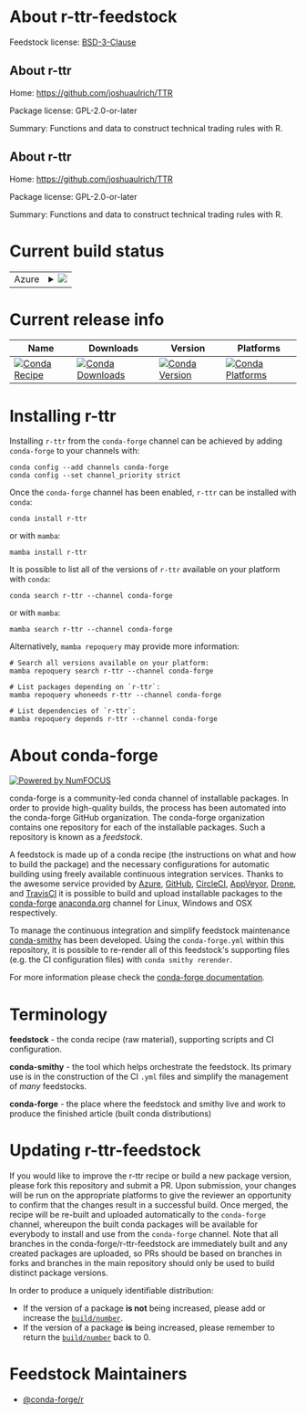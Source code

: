 About r-ttr-feedstock
=====================

Feedstock license: [BSD-3-Clause](https://github.com/conda-forge/r-ttr-feedstock/blob/main/LICENSE.txt)


About r-ttr
-----------

Home: https://github.com/joshuaulrich/TTR

Package license: GPL-2.0-or-later

Summary: Functions and data to construct technical trading rules with R.

About r-ttr
-----------

Home: https://github.com/joshuaulrich/TTR

Package license: GPL-2.0-or-later

Summary: Functions and data to construct technical trading rules with R.

Current build status
====================


<table>
    
  <tr>
    <td>Azure</td>
    <td>
      <details>
        <summary>
          <a href="https://dev.azure.com/conda-forge/feedstock-builds/_build/latest?definitionId=1756&branchName=main">
            <img src="https://dev.azure.com/conda-forge/feedstock-builds/_apis/build/status/r-ttr-feedstock?branchName=main">
          </a>
        </summary>
        <table>
          <thead><tr><th>Variant</th><th>Status</th></tr></thead>
          <tbody><tr>
              <td>linux_64_r_base4.4</td>
              <td>
                <a href="https://dev.azure.com/conda-forge/feedstock-builds/_build/latest?definitionId=1756&branchName=main">
                  <img src="https://dev.azure.com/conda-forge/feedstock-builds/_apis/build/status/r-ttr-feedstock?branchName=main&jobName=linux&configuration=linux%20linux_64_r_base4.4" alt="variant">
                </a>
              </td>
            </tr><tr>
              <td>linux_64_r_base4.5</td>
              <td>
                <a href="https://dev.azure.com/conda-forge/feedstock-builds/_build/latest?definitionId=1756&branchName=main">
                  <img src="https://dev.azure.com/conda-forge/feedstock-builds/_apis/build/status/r-ttr-feedstock?branchName=main&jobName=linux&configuration=linux%20linux_64_r_base4.5" alt="variant">
                </a>
              </td>
            </tr><tr>
              <td>linux_aarch64_r_base4.4</td>
              <td>
                <a href="https://dev.azure.com/conda-forge/feedstock-builds/_build/latest?definitionId=1756&branchName=main">
                  <img src="https://dev.azure.com/conda-forge/feedstock-builds/_apis/build/status/r-ttr-feedstock?branchName=main&jobName=linux&configuration=linux%20linux_aarch64_r_base4.4" alt="variant">
                </a>
              </td>
            </tr><tr>
              <td>linux_aarch64_r_base4.5</td>
              <td>
                <a href="https://dev.azure.com/conda-forge/feedstock-builds/_build/latest?definitionId=1756&branchName=main">
                  <img src="https://dev.azure.com/conda-forge/feedstock-builds/_apis/build/status/r-ttr-feedstock?branchName=main&jobName=linux&configuration=linux%20linux_aarch64_r_base4.5" alt="variant">
                </a>
              </td>
            </tr><tr>
              <td>linux_ppc64le_r_base4.4</td>
              <td>
                <a href="https://dev.azure.com/conda-forge/feedstock-builds/_build/latest?definitionId=1756&branchName=main">
                  <img src="https://dev.azure.com/conda-forge/feedstock-builds/_apis/build/status/r-ttr-feedstock?branchName=main&jobName=linux&configuration=linux%20linux_ppc64le_r_base4.4" alt="variant">
                </a>
              </td>
            </tr><tr>
              <td>linux_ppc64le_r_base4.5</td>
              <td>
                <a href="https://dev.azure.com/conda-forge/feedstock-builds/_build/latest?definitionId=1756&branchName=main">
                  <img src="https://dev.azure.com/conda-forge/feedstock-builds/_apis/build/status/r-ttr-feedstock?branchName=main&jobName=linux&configuration=linux%20linux_ppc64le_r_base4.5" alt="variant">
                </a>
              </td>
            </tr><tr>
              <td>osx_64_r_base4.4</td>
              <td>
                <a href="https://dev.azure.com/conda-forge/feedstock-builds/_build/latest?definitionId=1756&branchName=main">
                  <img src="https://dev.azure.com/conda-forge/feedstock-builds/_apis/build/status/r-ttr-feedstock?branchName=main&jobName=osx&configuration=osx%20osx_64_r_base4.4" alt="variant">
                </a>
              </td>
            </tr><tr>
              <td>osx_64_r_base4.5</td>
              <td>
                <a href="https://dev.azure.com/conda-forge/feedstock-builds/_build/latest?definitionId=1756&branchName=main">
                  <img src="https://dev.azure.com/conda-forge/feedstock-builds/_apis/build/status/r-ttr-feedstock?branchName=main&jobName=osx&configuration=osx%20osx_64_r_base4.5" alt="variant">
                </a>
              </td>
            </tr><tr>
              <td>osx_arm64_r_base4.4</td>
              <td>
                <a href="https://dev.azure.com/conda-forge/feedstock-builds/_build/latest?definitionId=1756&branchName=main">
                  <img src="https://dev.azure.com/conda-forge/feedstock-builds/_apis/build/status/r-ttr-feedstock?branchName=main&jobName=osx&configuration=osx%20osx_arm64_r_base4.4" alt="variant">
                </a>
              </td>
            </tr><tr>
              <td>osx_arm64_r_base4.5</td>
              <td>
                <a href="https://dev.azure.com/conda-forge/feedstock-builds/_build/latest?definitionId=1756&branchName=main">
                  <img src="https://dev.azure.com/conda-forge/feedstock-builds/_apis/build/status/r-ttr-feedstock?branchName=main&jobName=osx&configuration=osx%20osx_arm64_r_base4.5" alt="variant">
                </a>
              </td>
            </tr><tr>
              <td>win_64_r_base4.4</td>
              <td>
                <a href="https://dev.azure.com/conda-forge/feedstock-builds/_build/latest?definitionId=1756&branchName=main">
                  <img src="https://dev.azure.com/conda-forge/feedstock-builds/_apis/build/status/r-ttr-feedstock?branchName=main&jobName=win&configuration=win%20win_64_r_base4.4" alt="variant">
                </a>
              </td>
            </tr><tr>
              <td>win_64_r_base4.5</td>
              <td>
                <a href="https://dev.azure.com/conda-forge/feedstock-builds/_build/latest?definitionId=1756&branchName=main">
                  <img src="https://dev.azure.com/conda-forge/feedstock-builds/_apis/build/status/r-ttr-feedstock?branchName=main&jobName=win&configuration=win%20win_64_r_base4.5" alt="variant">
                </a>
              </td>
            </tr>
          </tbody>
        </table>
      </details>
    </td>
  </tr>
</table>

Current release info
====================

| Name | Downloads | Version | Platforms |
| --- | --- | --- | --- |
| [![Conda Recipe](https://img.shields.io/badge/recipe-r--ttr-green.svg)](https://anaconda.org/conda-forge/r-ttr) | [![Conda Downloads](https://img.shields.io/conda/dn/conda-forge/r-ttr.svg)](https://anaconda.org/conda-forge/r-ttr) | [![Conda Version](https://img.shields.io/conda/vn/conda-forge/r-ttr.svg)](https://anaconda.org/conda-forge/r-ttr) | [![Conda Platforms](https://img.shields.io/conda/pn/conda-forge/r-ttr.svg)](https://anaconda.org/conda-forge/r-ttr) |

Installing r-ttr
================

Installing `r-ttr` from the `conda-forge` channel can be achieved by adding `conda-forge` to your channels with:

```
conda config --add channels conda-forge
conda config --set channel_priority strict
```

Once the `conda-forge` channel has been enabled, `r-ttr` can be installed with `conda`:

```
conda install r-ttr
```

or with `mamba`:

```
mamba install r-ttr
```

It is possible to list all of the versions of `r-ttr` available on your platform with `conda`:

```
conda search r-ttr --channel conda-forge
```

or with `mamba`:

```
mamba search r-ttr --channel conda-forge
```

Alternatively, `mamba repoquery` may provide more information:

```
# Search all versions available on your platform:
mamba repoquery search r-ttr --channel conda-forge

# List packages depending on `r-ttr`:
mamba repoquery whoneeds r-ttr --channel conda-forge

# List dependencies of `r-ttr`:
mamba repoquery depends r-ttr --channel conda-forge
```


About conda-forge
=================

[![Powered by
NumFOCUS](https://img.shields.io/badge/powered%20by-NumFOCUS-orange.svg?style=flat&colorA=E1523D&colorB=007D8A)](https://numfocus.org)

conda-forge is a community-led conda channel of installable packages.
In order to provide high-quality builds, the process has been automated into the
conda-forge GitHub organization. The conda-forge organization contains one repository
for each of the installable packages. Such a repository is known as a *feedstock*.

A feedstock is made up of a conda recipe (the instructions on what and how to build
the package) and the necessary configurations for automatic building using freely
available continuous integration services. Thanks to the awesome service provided by
[Azure](https://azure.microsoft.com/en-us/services/devops/), [GitHub](https://github.com/),
[CircleCI](https://circleci.com/), [AppVeyor](https://www.appveyor.com/),
[Drone](https://cloud.drone.io/welcome), and [TravisCI](https://travis-ci.com/)
it is possible to build and upload installable packages to the
[conda-forge](https://anaconda.org/conda-forge) [anaconda.org](https://anaconda.org/)
channel for Linux, Windows and OSX respectively.

To manage the continuous integration and simplify feedstock maintenance
[conda-smithy](https://github.com/conda-forge/conda-smithy) has been developed.
Using the ``conda-forge.yml`` within this repository, it is possible to re-render all of
this feedstock's supporting files (e.g. the CI configuration files) with ``conda smithy rerender``.

For more information please check the [conda-forge documentation](https://conda-forge.org/docs/).

Terminology
===========

**feedstock** - the conda recipe (raw material), supporting scripts and CI configuration.

**conda-smithy** - the tool which helps orchestrate the feedstock.
                   Its primary use is in the construction of the CI ``.yml`` files
                   and simplify the management of *many* feedstocks.

**conda-forge** - the place where the feedstock and smithy live and work to
                  produce the finished article (built conda distributions)


Updating r-ttr-feedstock
========================

If you would like to improve the r-ttr recipe or build a new
package version, please fork this repository and submit a PR. Upon submission,
your changes will be run on the appropriate platforms to give the reviewer an
opportunity to confirm that the changes result in a successful build. Once
merged, the recipe will be re-built and uploaded automatically to the
`conda-forge` channel, whereupon the built conda packages will be available for
everybody to install and use from the `conda-forge` channel.
Note that all branches in the conda-forge/r-ttr-feedstock are
immediately built and any created packages are uploaded, so PRs should be based
on branches in forks and branches in the main repository should only be used to
build distinct package versions.

In order to produce a uniquely identifiable distribution:
 * If the version of a package **is not** being increased, please add or increase
   the [``build/number``](https://docs.conda.io/projects/conda-build/en/latest/resources/define-metadata.html#build-number-and-string).
 * If the version of a package **is** being increased, please remember to return
   the [``build/number``](https://docs.conda.io/projects/conda-build/en/latest/resources/define-metadata.html#build-number-and-string)
   back to 0.

Feedstock Maintainers
=====================

* [@conda-forge/r](https://github.com/orgs/conda-forge/teams/r/)

